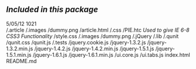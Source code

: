 ## *Included in this package*

5/05/12 1021  
		/.article
				/.images
						/dummy.png
				/article.html
		/.css
				/PIE.htc	*Used to give IE 6-8 CSS3 Functionality*
				/style.css
		/.images
				/dummy.png
		/.jQuery
				/.lib
						/.qunit
								/qunit.css
								/qunit.js
				/.tests
				/jquery.cookie.js
				/jquery-1.3.2.js
				/jquery-1.3.2.min.js
				/jquery-1.4.2.js
				/jquery-1.4.2.min.js
				/jquery-1.5.1.js
				/jquery-1.5.1.min.js
				/jquery-1.6.1.js
				/jquery-1.6.1.min.js
				/ui.core.js
		/ui.tabs.js
		index.html
		README.md
